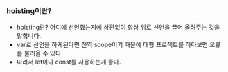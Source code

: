 ### hoisting이란?

- hoisting란? 어디에 선언했는지에 상관없이 항상 위로 선언을 끌어 올려주는 것을 말합니다.
- var로 선언을 하게된다면 전역 scope이기 때문에 대형 프로젝트를 하다보면 오류를 불러올 수 있다.
- 따라서 let이나 const를 사용하는게 좋다.
